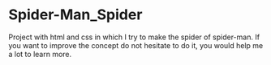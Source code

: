# Spider-Man_Spider
 Project with html and css in which I try to make the spider of spider-man.
 If you want to improve the concept do not hesitate to do it, you would help me a lot to learn more.
